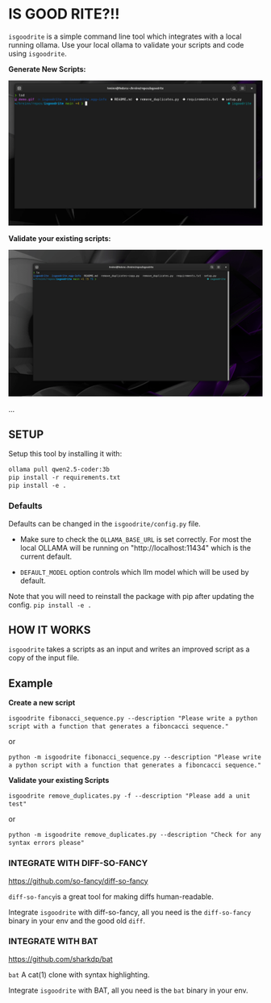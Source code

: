 # IS GOOD RITE?!!

`isgoodrite` is a simple command line tool which integrates with a local running ollama.
Use your local ollama to validate your scripts and code using `isgoodrite`.

**Generate New Scripts:**

<img src="demo_validate.gif" width="800" />


**Validate your existing scripts:**

<img src="demo_generate.gif" width="800" />

...



## SETUP

Setup this tool by installing it with:

    ollama pull qwen2.5-coder:3b
    pip install -r requirements.txt
    pip install -e .

### Defaults

Defaults can be changed in the `isgoodrite/config.py` file. 

* Make sure to check the `OLLAMA_BASE_URL` is set correctly. 
For most the local OLLAMA will be running on "http://localhost:11434" which is the current default.

* `DEFAULT_MODEL` option controls which llm model which will be used by default. 

Note that you will need to reinstall the package with pip after updating the config. `pip install -e .`


## HOW IT WORKS

`isgoodrite` takes a scripts as an input and writes an improved script as a copy of the input file.

## Example


**Create a new script**

    isgoodrite fibonacci_sequence.py --description "Please write a python script with a function that generates a fiboncacci sequence."
or

    python -m isgoodrite fibonacci_sequence.py --description "Please write a python script with a function that generates a fiboncacci sequence."

**Validate your existing Scripts**

    isgoodrite remove_duplicates.py -f --description "Please add a unit test"

or

    python -m isgoodrite remove_duplicates.py --description "Check for any syntax errors please"


### INTEGRATE WITH DIFF-SO-FANCY

https://github.com/so-fancy/diff-so-fancy

`diff-so-fancy`is a great tool for making diffs human-readable. 

Integrate `isgoodrite` with diff-so-fancy, all you need is the `diff-so-fancy` binary in your env and the good old `diff`.  


### INTEGRATE WITH BAT

https://github.com/sharkdp/bat

`bat` A cat(1) clone with syntax highlighting. 

Integrate `isgoodrite` with BAT, all you need is the `bat` binary in your env.  

